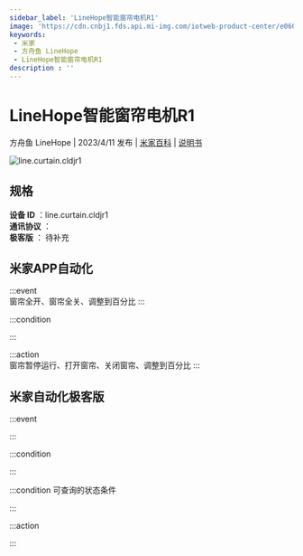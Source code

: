 ```yaml
---
sidebar_label: 'LineHope智能窗帘电机R1'
image: 'https://cdn.cnbj1.fds.api.mi-img.com/iotweb-product-center/e060755406ca60f9fdf2edae11b9c6d6_1673590330313.png?GalaxyAccessKeyId=AKVGLQWBOVIRQ3XLEW&Expires=9223372036854775807&Signature=hkH+vOBwwIuPtes39nG6nRs0tFM='
keywords: 
 - 米家
 - 方舟鱼 LineHope
 - LineHope智能窗帘电机R1
description : ''
---
```

# LineHope智能窗帘电机R1

方舟鱼 LineHope | 2023/4/11 发布 | [米家百科](https://home.mi.com/webapp/content/baike/product/index.html?model=line.curtain.cldjr1) | [说明书](https://home.mi.com/views/introduction.html?model=line.curtain.cldjr1&region=cn)

![line.curtain.cldjr1](https://cdn.cnbj1.fds.api.mi-img.com/iotweb-product-center/e060755406ca60f9fdf2edae11b9c6d6_1673590330313.png?GalaxyAccessKeyId=AKVGLQWBOVIRQ3XLEW&Expires=9223372036854775807&Signature=hkH+vOBwwIuPtes39nG6nRs0tFM=)

## 规格  
> 
**设备 ID** ：line.curtain.cldjr1  
**通讯协议** ：  
**极客版**  ： 待补充 


## 米家APP自动化  

:::event  
窗帘全开、窗帘全关、调整到百分比
:::

:::condition  

:::

:::action   
窗帘暂停运行、打开窗帘、关闭窗帘、调整到百分比
:::

## 米家自动化极客版  

:::event  

:::

:::condition  

:::

:::condition 可查询的状态条件  

:::

:::action  

:::

        
